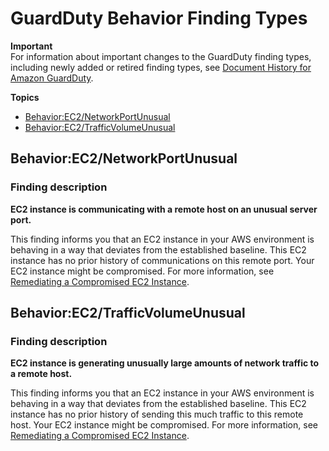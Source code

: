# GuardDuty Behavior Finding Types<a name="guardduty_behavior"></a>

**Important**  
For information about important changes to the GuardDuty finding types, including newly added or retired finding types, see [Document History for Amazon GuardDuty](doc-history.md)\.

**Topics**
+ [Behavior:EC2/NetworkPortUnusual](#behavior3)
+ [Behavior:EC2/TrafficVolumeUnusual](#behavior4)

## Behavior:EC2/NetworkPortUnusual<a name="behavior3"></a>

### Finding description<a name="behavior3_description"></a>

**EC2 instance is communicating with a remote host on an unusual server port\.**

This finding informs you that an EC2 instance in your AWS environment is behaving in a way that deviates from the established baseline\. This EC2 instance has no prior history of communications on this remote port\. Your EC2 instance might be compromised\. For more information, see [Remediating a Compromised EC2 Instance](guardduty_remediate.md#compromised-ec2)\.

## Behavior:EC2/TrafficVolumeUnusual<a name="behavior4"></a>

### Finding description<a name="behavior4_description"></a>

**EC2 instance is generating unusually large amounts of network traffic to a remote host\.**

This finding informs you that an EC2 instance in your AWS environment is behaving in a way that deviates from the established baseline\. This EC2 instance has no prior history of sending this much traffic to this remote host\. Your EC2 instance might be compromised\. For more information, see [Remediating a Compromised EC2 Instance](guardduty_remediate.md#compromised-ec2)\.
